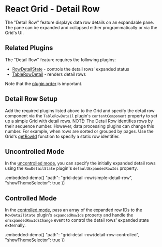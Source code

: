 # React Grid - Detail Row

The "Detail Row" feature displays data row details on an expandable pane. The pane can be expanded and collapsed either programmatically or via the Grid's UI.

## Related Plugins

The "Detail Row" feature requires the following plugins:

- [RowDetailState](../reference/row-detail-state.md) - controls the detail rows' expanded status
- [TableRowDetail](../reference/table-row-detail.md) - renders detail rows

Note that the [plugin order](./plugin-overview.md#plugin-order) is important.

## Detail Row Setup

Add the required plugins listed above to the Grid and specify the detail row component via the `TableRowDetail` plugin's `contentComponent` property to set up a simple Grid with detail rows.
NOTE: The Detail Row identifies rows by their sequence number. However, data processing plugins can change this number. For example, when rows are sorted or grouped by pages. Use the Grid's [getRowId](../reference/grid.md#properties) function to specify a static row identifier.

## Uncontrolled Mode

In the [uncontrolled mode](controlled-and-uncontrolled-modes.md), you can specify the initially expanded detail rows using the `RowDetailState` plugin's `defaultExpandedRowIds` property.

.embedded-demo({ "path": "grid-detail-row/simple-detail-row", "showThemeSelector": true })

## Controlled Mode

In the [controlled mode](controlled-and-uncontrolled-modes.md), pass an array of the expanded row IDs to the `RowDetailState` plugin's `expandedRowIds` property and handle the `onExpandedRowIdsChange` event to control the detail rows' expanded state externally.

.embedded-demo({ "path": "grid-detail-row/detail-row-controlled", "showThemeSelector": true })
